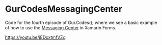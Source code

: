# GurCodesMessagingCenter

Code for the fourth episode of Gur.Codes(); where we see a basic example of how to use the [Messaging Center](https://developer.xamarin.com/guides/xamarin-forms/application-fundamentals/messaging-center/) in Xamarin.Forms.

https://youtu.be/jEDxxtmfVZg

